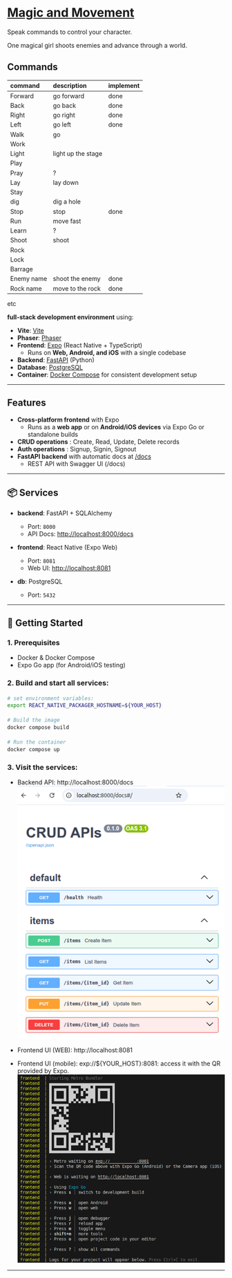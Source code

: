 # [Magic and Movement](https://github.com/europanite/magic_and_movement "Magic and Movement")

Speak commands to control your character.

One magical girl shoots enemies and advance through a world.
<!-- Two magical girls take turns suppressing enemies as they advance through a world. -->
<!-- The gameplay model is based on Fire and Movement.  -->

## Commands
| command | description | implement |
| :--- | :--- | :--- |
| Forward | go forward | done | 
| Back | go back | done | 
| Right | go right | done | 
| Left | go left | done | 
| Walk | go | | 
| Work | | | 
| Light | light up the stage | | 
| Play | | | 
| Pray | ? | | 
| Lay | lay down | | 
| Stay |  | | 
| dig | dig a hole | | 
| Stop | stop | done | 
| Run | move fast | | 
| Learn | ? | | 
| Shoot | shoot | | 
| Rock | | |
| Lock | | | 
| Barrage | | | 
| Enemy name | shoot the enemy | done | 
| Rock name | move to the rock | done | 

etc

**full-stack development environment** using:
- **Vite**: [Vite](https://vite.dev/) 
- **Phaser**: [Phaser](https://phaser.io/) 
- **Frontend**: [Expo](https://expo.dev/) (React Native + TypeScript)  
  - Runs on **Web, Android, and iOS** with a single codebase
- **Backend**: [FastAPI](https://fastapi.tiangolo.com/) (Python)  
- **Database**: [PostgreSQL](https://www.postgresql.org/)
- **Container**: [Docker Compose](https://docs.docker.com/compose/) for consistent development setup

---

## Features

- **Cross-platform frontend** with Expo  
  - Runs as a **web app** or on **Android/iOS devices** via Expo Go or standalone builds
- **CRUD operations** : Create, Read, Update, Delete records
- **Auth operations** : Signup, Signin, Signout
- **FastAPI backend** with automatic docs at [/docs](http://localhost:8000/docs)  
  - REST API with Swagger UI (/docs)

---

## 📦 Services

- **backend**: FastAPI + SQLAlchemy  
  - Port: `8000`  
  - API Docs: [http://localhost:8000/docs](http://localhost:8000/docs)

- **frontend**: React Native (Expo Web)  
  - Port: `8081`  
  - Web UI: [http://localhost:8081](http://localhost:8081)

- **db**: PostgreSQL  
  - Port: `5432`  

---

## 🚀 Getting Started

### 1. Prerequisites
- Docker & Docker Compose
- Expo Go app (for Android/iOS testing)

### 2. Build and start all services:

```bash
# set environment variables:
export REACT_NATIVE_PACKAGER_HOSTNAME=${YOUR_HOST}

# Build the image
docker compose build

# Run the container
docker compose up
```

### 3. Visit the services:

- Backend API: http://localhost:8000/docs
!["backend"](./assets/images/backend.png)

- Frontend UI (WEB): http://localhost:8081
- Frontend UI (mobile): exp://${YOUR_HOST}:8081: access it with the QR provided by Expo.
!["expo"](./assets/images/expo.png)

---